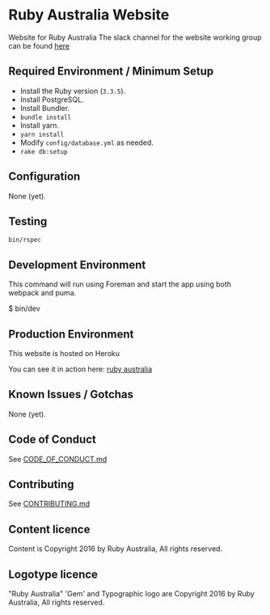 # Ruby Australia Website

Website for Ruby Australia
The slack channel for the website working group can be found
[here](https://rubyau.slack.com/messages/ruby-au-website/)

## Required Environment / Minimum Setup

- Install the Ruby version (`3.3.5`).
- Install PostgreSQL.
- Install Bundler.
- `bundle install`
- Install yarn.
- `yarn install`
- Modify `config/database.yml` as needed.
- `rake db:setup`

## Configuration

None (yet).

## Testing

`bin/rspec`

## Development Environment

This command will run using Foreman and start the app using both webpack and puma.

$ bin/dev

## Production Environment

This website is hosted on Heroku

You can see it in action here:
[ruby australia](https://ruby.org.au)

## Known Issues / Gotchas

None (yet).

## Code of Conduct

See [CODE_OF_CONDUCT.md](CODE_OF_CONDUCT.md)

## Contributing

See [CONTRIBUTING.md](CONTRIBUTING.md)

## Content licence

Content is Copyright 2016 by Ruby Australia, All rights reserved.

## Logotype licence

"Ruby Australia" 'Gem' and Typographic logo are Copyright 2016 by Ruby Australia,
All rights reserved.
